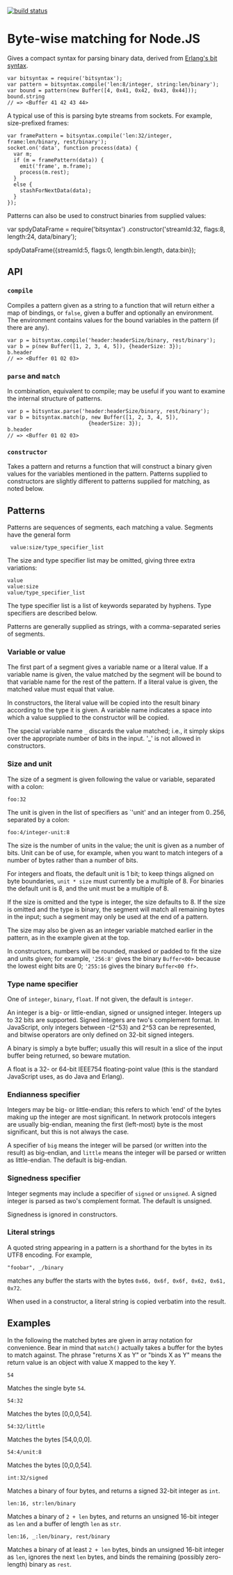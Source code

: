[![build status](https://secure.travis-ci.org/squaremo/bitsyntax-js.png)](http://travis-ci.org/squaremo/bitsyntax-js)
# Byte-wise matching for Node.JS

Gives a compact syntax for parsing binary data, derived from [Erlang's
bit syntax](http://www.erlang.org/doc/programming_examples/bit_syntax.html#id64858).

    var bitsyntax = require('bitsyntax');
    var pattern = bitsyntax.compile('len:8/integer, string:len/binary');
    var bound = pattern(new Buffer([4, 0x41, 0x42, 0x43, 0x44]));
    bound.string
    // => <Buffer 41 42 43 44>

A typical use of this is parsing byte streams from sockets. For
example, size-prefixed frames:

    var framePattern = bitsyntax.compile('len:32/integer, frame:len/binary, rest/binary');
    socket.on('data', function process(data) {
      var m;
      if (m = framePattern(data)) {
        emit('frame', m.frame);
        process(m.rest);
      }
      else {
        stashForNextData(data);
      }
    });

Patterns can also be used to construct binaries from supplied values:

   var spdyDataFrame = require('bitsyntax')
     .constructor('streamId:32, flags:8, length:24, data/binary');

   spdyDataFrame({streamId:5, flags:0, length:bin.length, data:bin});

## API

### `compile`

Compiles a pattern given as a string to a function that will return
either a map of bindings, or `false`, given a buffer and optionally an
environment. The environment contains values for the bound variables
in the pattern (if there are any).

    var p = bitsyntax.compile('header:headerSize/binary, rest/binary');
    var b = p(new Buffer([1, 2, 3, 4, 5]), {headerSize: 3});
    b.header
    // => <Buffer 01 02 03>

### `parse` and `match`

In combination, equivalent to compile; may be useful if you want to
examine the internal structure of patterns.

    var p = bitsyntax.parse('header:headerSize/binary, rest/binary');
    var b = bitsyntax.match(p, new Buffer([1, 2, 3, 4, 5]),
                              {headerSize: 3});
    b.header
    // => <Buffer 01 02 03>

### `constructor`

Takes a pattern and returns a function that will construct a binary
given values for the variables mentioned in the pattern. Patterns
supplied to constructors are slightly different to patterns supplied
for matching, as noted below.

## Patterns

Patterns are sequences of segments, each matching a value. Segments
have the general form

     value:size/type_specifier_list

The size and type specifier list may be omitted, giving three extra
variations:

    value
    value:size
    value/type_specifier_list

The type specifier list is a list of keywords separated by
hyphens. Type specifiers are described below.

Patterns are generally supplied as strings, with a comma-separated
series of segments.

### Variable or value

The first part of a segment gives a variable name or a literal
value. If a variable name is given, the value matched by the segment
will be bound to that variable name for the rest of the pattern. If a
literal value is given, the matched value must equal that value.

In constructors, the literal value will be copied into the result
binary according to the type it is given. A variable name indicates a
space into which a value supplied to the constructor will be copied.

The special variable name `_` discards the value matched; i.e., it
simply skips over the appropriate number of bits in the input. '_' is
not allowed in constructors.

### Size and unit

The size of a segment is given following the value or variable,
separated with a colon:

    foo:32

The unit is given in the list of specifiers as `'unit' and
an integer from 0..256, separated by a colon:

    foo:4/integer-unit:8

The size is the number of units in the value; the unit is given as a
number of bits. Unit can be of use, for example, when you want to
match integers of a number of bytes rather than a number of bits.

For integers and floats, the default unit is 1 bit; to keep things
aligned on byte boundaries, `unit * size` must currently be a multiple
of 8. For binaries the default unit is 8, and the unit must be a
multiple of 8.

If the size is omitted and the type is integer, the size defaults to
8. If the size is omitted and the type is binary, the segment will
match all remaining bytes in the input; such a segment may only be
used at the end of a pattern.

The size may also be given as an integer variable matched earlier in
the pattern, as in the example given at the top.

In constructors, numbers will be rounded, masked or padded to fit the
size and units given; for example, `'256:8'` gives the binary
`Buffer<00>` because the lowest eight bits are 0; `'255:16` gives the
binary `Buffer<00 ff>`.

### Type name specifier

One of `integer`, `binary`, `float`. If not given, the default is
`integer`.

An integer is a big- or little-endian, signed or unsigned
integer. Integers up to 32 bits are supported. Signed integers are
two's complement format. In JavaScript, only integers between -(2^53)
and 2^53 can be represented, and bitwise operators are only defined on
32-bit signed integers.

A binary is simply a byte buffer; usually this will result in a slice
of the input buffer being returned, so beware mutation.

A float is a 32- or 64-bit IEEE754 floating-point value (this is the
standard JavaScript uses, as do Java and Erlang).

### Endianness specifier

Integers may be big- or little-endian; this refers to which 'end' of
the bytes making up the integer are most significant. In network
protocols integers are usually big-endian, meaning the first
(left-most) byte is the most significant, but this is not always the
case.

A specifier of `big` means the integer will be parsed (or written into
the result) as big-endian, and `little` means the integer will be
parsed or written as little-endian. The default is big-endian.

### Signedness specifier

Integer segments may include a specifier of `signed` or `unsigned`. A
signed integer is parsed as two's complement format. The default is
unsigned.

Signedness is ignored in constructors.

### Literal strings

A quoted string appearing in a pattern is a shorthand for the bytes in
its UTF8 encoding. For example,

    "foobar", _/binary

matches any buffer the starts with the bytes `0x66, 0x6f, 0x6f, 0x62,
0x61, 0x72`.

When used in a constructor, a literal string is copied verbatim into
the result.

## Examples

In the following the matched bytes are given in array notation for
convenience. Bear in mind that `match()` actually takes a buffer for
the bytes to match against. The phrase "returns X as Y" or "binds X as
Y" means the return value is an object with value X mapped to the key
Y.

    54

Matches the single byte `54`.

    54:32

Matches the bytes [0,0,0,54].

    54:32/little

Matches the bytes [54,0,0,0].

    54:4/unit:8

Matches the bytes [0,0,0,54].

    int:32/signed

Matches a binary of four bytes, and returns a signed 32-bit integer as
`int`.

    len:16, str:len/binary

Matches a binary of `2 + len` bytes, and returns an unsigned 16-bit
integer as `len` and a buffer of length `len` as `str`.

    len:16, _:len/binary, rest/binary

Matches a binary of at least `2 + len` bytes, binds an unsigned 16-bit
integer as `len`, ignores the next `len` bytes, and binds the
remaining (possibly zero-length) binary as `rest`.
